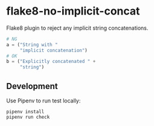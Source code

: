 flake8-no-implicit-concat
=========================


Flake8 plugin to reject any implicit string concatenations.

```python
# NG
a = ("String with "
     "implicit concatenation")
# OK
b = ("Explicitly concatenated " +
     "string")
```

Development
-----------

Use Pipenv to run test locally:


    pipenv install
    pipenv run check
